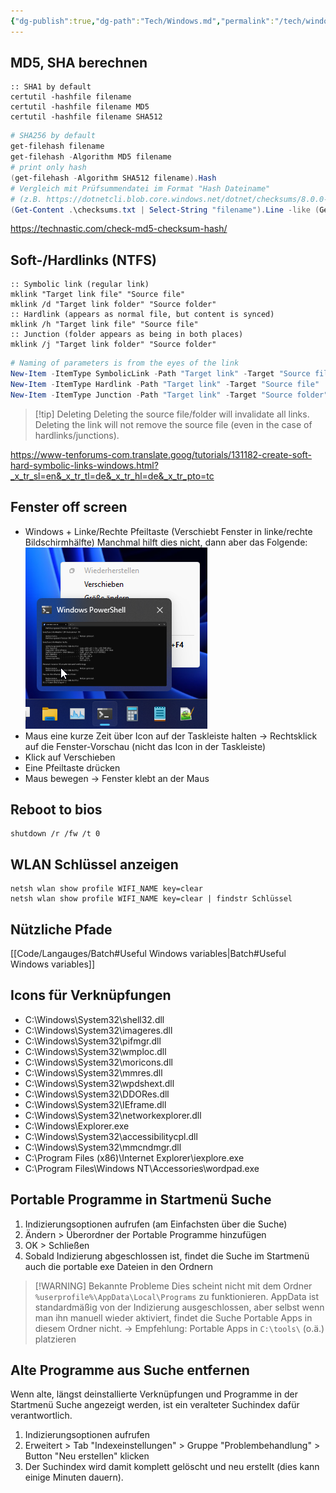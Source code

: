 ```yaml
---
{"dg-publish":true,"dg-path":"Tech/Windows.md","permalink":"/tech/windows/","tags":["knowledge-base","german"],"created":"2025-04-26T13:30:21.494+02:00","updated":"2025-05-24T12:58:41.301+02:00"}
---
```


## MD5, SHA berechnen
```batch
:: SHA1 by default
certutil -hashfile filename
certutil -hashfile filename MD5
certutil -hashfile filename SHA512
```
```powershell
# SHA256 by default
get-filehash filename
get-filehash -Algorithm MD5 filename
# print only hash
(get-filehash -Algorithm SHA512 filename).Hash
# Vergleich mit Prüfsummendatei im Format "Hash Dateiname"
# (z.B. https://dotnetcli.blob.core.windows.net/dotnet/checksums/8.0.0-sha.txt)
(Get-Content .\checksums.txt | Select-String "filename").Line -like (Get-FileHash .\filename -Algorithm SHA512).Hash + "*"
```
https://technastic.com/check-md5-checksum-hash/
## Soft-/Hardlinks (NTFS)
```batch
:: Symbolic link (regular link)
mklink "Target link file" "Source file"
mklink /d "Target link folder" "Source folder"
:: Hardlink (appears as normal file, but content is synced)
mklink /h "Target link file" "Source file"
:: Junction (folder appears as being in both places)
mklink /j "Target link folder" "Source folder"
```
```powershell
# Naming of parameters is from the eyes of the link
New-Item -ItemType SymbolicLink -Path "Target link" -Target "Source file/folder"
New-Item -ItemType Hardlink -Path "Target link" -Target "Source file"
New-Item -ItemType Junction -Path "Target link" -Target "Source folder"
```

> [!tip] Deleting
> Deleting the source file/folder will invalidate all links. Deleting the link will not remove the source file (even in the case of hardlinks/junctions).

https://www-tenforums-com.translate.goog/tutorials/131182-create-soft-hard-symbolic-links-windows.html?_x_tr_sl=en&_x_tr_tl=de&_x_tr_hl=de&_x_tr_pto=tc
## Fenster off screen
- Windows + Linke/Rechte Pfeiltaste (Verschiebt Fenster in linke/rechte Bildschirmhälfte)
Manchmal hilft dies nicht, dann aber das Folgende:
![Pasted image 20240405092616.png](/img/user/attachments/Pasted%20image%2020240405092616.png)
- Maus eine kurze Zeit über Icon auf der Taskleiste halten -> Rechtsklick auf die Fenster-Vorschau (nicht das Icon in der Taskleiste)
- Klick auf Verschieben
- Eine Pfeiltaste drücken
- Maus bewegen -> Fenster klebt an der Maus
## Reboot to bios
```
shutdown /r /fw /t 0
```
## WLAN Schlüssel anzeigen
```batch
netsh wlan show profile WIFI_NAME key=clear
netsh wlan show profile WIFI_NAME key=clear | findstr Schlüssel
```
## Nützliche Pfade
[[Code/Langauges/Batch#Useful Windows variables\|Batch#Useful Windows variables]]
## Icons für Verknüpfungen
- C:\Windows\System32\shell32.dll
- C:\Windows\System32\imageres.dll
- C:\Windows\System32\pifmgr.dll
- C:\Windows\System32\wmploc.dll
- C:\Windows\System32\moricons.dll
- C:\Windows\System32\mmres.dll
- C:\Windows\System32\wpdshext.dll
- C:\Windows\System32\DDORes.dll
- C:\Windows\System32\IEframe.dll
- C:\Windows\System32\networkexplorer.dll
- C:\Windows\Explorer.exe
- C:\Windows\System32\accessibilitycpl.dll
- C:\Windows\System32\mmcndmgr.dll
- C:\Program Files (x86)\Internet Explorer\iexplore.exe
- C:\Program Files\Windows NT\Accessories\wordpad.exe
## Portable Programme in Startmenü Suche
1. Indizierungsoptionen aufrufen (am Einfachsten über die Suche)
2. Ändern > Überordner der Portable Programme hinzufügen
3. OK > Schließen
4. Sobald Indizierung abgeschlossen ist, findet die Suche im Startmenü auch die portable exe Dateien in den Ordnern

> [!WARNING] Bekannte Probleme
> Dies scheint nicht mit dem Ordner `%userprofile%\AppData\Local\Programs` zu funktionieren. AppData ist standardmäßig von der Indizierung ausgeschlossen, aber selbst wenn man ihn manuell wieder aktiviert, findet die Suche Portable Apps in diesem Ordner nicht.
> -> Empfehlung: Portable Apps in `C:\tools\` (o.ä.) platzieren
## Alte Programme aus Suche entfernen
Wenn alte, längst deinstallierte Verknüpfungen und Programme in der Startmenü Suche angezeigt werden, ist ein veralteter Suchindex dafür verantwortlich.
1. Indizierungsoptionen aufrufen
2. Erweitert > Tab "Indexeinstellungen" > Gruppe "Problembehandlung" > Button "Neu erstellen" klicken
3. Der Suchindex wird damit komplett gelöscht und neu erstellt (dies kann einige Minuten dauern).